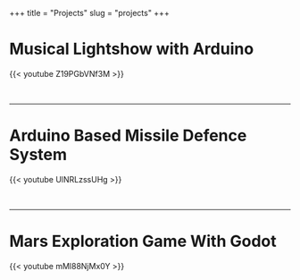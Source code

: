 +++
title = "Projects"
slug = "projects"
+++

# Musical Lightshow with Arduino

{{< youtube Z19PGbVNf3M >}}

<br>

---

# Arduino Based Missile Defence System

{{< youtube UlNRLzssUHg >}}

<br>

---

# Mars Exploration Game With Godot 

{{< youtube mMl88NjMx0Y >}}

<br>
